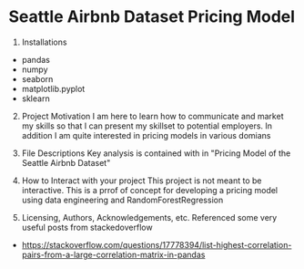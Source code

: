 # Seattle Airbnb Dataset Pricing Model
1. Installations
 - pandas
 - numpy
 - seaborn
 - matplotlib.pyplot
 - sklearn

2. Project Motivation
I am here to learn how to communicate and market my skills so that I can present my skillset to potential employers. In addition I am quite interested in pricing models in various domians

3. File Descriptions
Key analysis is contained with in "Pricing Model of the Seattle Airbnb Dataset"

4. How to Interact with your project
This project is not meant to be interactive. This is a prrof of concept for developing a pricing model using data engineering and RandomForestRegression

5. Licensing, Authors, Acknowledgements, etc.
Referenced some very useful posts from stackedoverflow
 - https://stackoverflow.com/questions/17778394/list-highest-correlation-pairs-from-a-large-correlation-matrix-in-pandas
